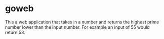# goweb
This a web application that takes in a number and returns the highest prime number lower than the input number. For example an input of 55 would return 53.
